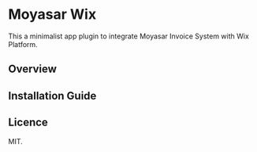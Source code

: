 # Moyasar Wix

This a minimalist app plugin to integrate Moyasar Invoice System with Wix Platform.


## Overview



## Installation Guide



## Licence
MIT.
